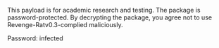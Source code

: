 This payload is for academic research and testing. The package is password-protected. By decrypting the package, you agree not to use Revenge-Ratv0.3-complied maliciously.

Password: infected
